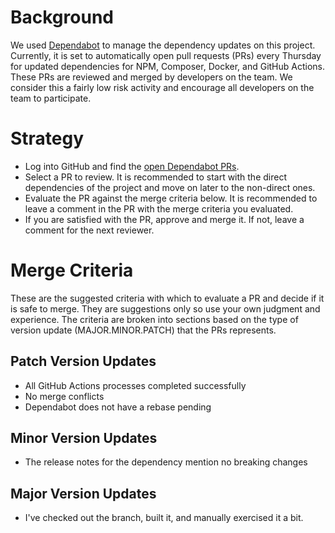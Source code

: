 # Background

We used [Dependabot](https://github.com/dependabot) to manage the dependency updates on this project. Currently, it is set to automatically open pull requests (PRs) every Thursday for updated dependencies for NPM, Composer, Docker, and GitHub Actions. These PRs are reviewed and merged by developers on the team. We consider this a fairly low risk activity and encourage all developers on the team to participate.

# Strategy

- Log into GitHub and find the [open Dependabot PRs](https://github.com/GCTC-NTGC/gc-digital-talent/pulls/app%2Fdependabot).
- Select a PR to review. It is recommended to start with the direct dependencies of the project and move on later to the non-direct ones.
- Evaluate the PR against the merge criteria below. It is recommended to leave a comment in the PR with the merge criteria you evaluated.
- If you are satisfied with the PR, approve and merge it. If not, leave a comment for the next reviewer.

# Merge Criteria

These are the suggested criteria with which to evaluate a PR and decide if it is safe to merge. They are suggestions only so use your own judgment and experience. The criteria are broken into sections based on the type of version update (MAJOR.MINOR.PATCH) that the PRs represents.

## Patch Version Updates

- All GitHub Actions processes completed successfully
- No merge conflicts
- Dependabot does not have a rebase pending

## Minor Version Updates

- The release notes for the dependency mention no breaking changes

## Major Version Updates

- I've checked out the branch, built it, and manually exercised it a bit.
